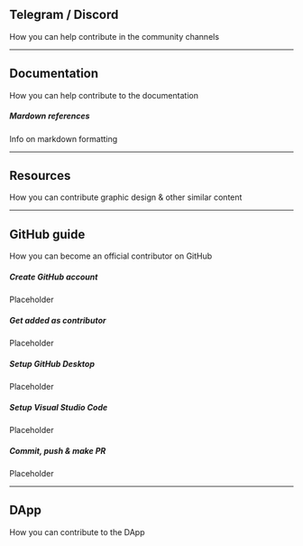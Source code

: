 ## Telegram / Discord

How you can help contribute in the community channels

---

## Documentation

How you can help contribute to the documentation

##### Mardown references

Info on markdown formatting

---

## Resources

How you can contribute graphic design & other similar content

---

## GitHub guide

How you can become an official contributor on GitHub

##### Create GitHub account

Placeholder

##### Get added as contributor

Placeholder

##### Setup GitHub Desktop

Placeholder

##### Setup Visual Studio Code

Placeholder

##### Commit, push & make PR

Placeholder

---

## DApp

How you can contribute to the DApp
